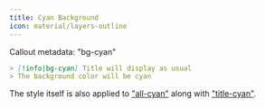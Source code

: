 ```yaml
---
title: Cyan Background
icon: material/layers-outline
---
```


Callout metadata: "bg-cyan"

```md
> [!info|bg-cyan] Title will display as usual
> The background color will be cyan
```

The style itself is also applied to ["all-cyan"](../combined-styling/page-5.md)
along with ["title-cyan"](../title-styling/page-5.md).

